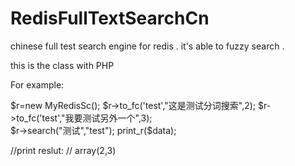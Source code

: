 RedisFullTextSearchCn
=====================

chinese full test search engine  for redis .   it's able to fuzzy search .  

this is the class with PHP

For example:

$r=new MyRedisSc();
$r->to_fc('test',"这是测试分词搜索",2);
$r->to_fc('test',"我要测试另外一个",3);  
$r->search("测试","test");
print_r($data);

//print reslut:
// array(2,3)
